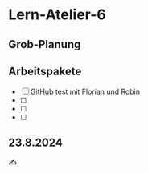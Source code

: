 # Lern-Atelier-6

## Grob-Planung


## Arbeitspakete
- [ ] GitHub test mit Florian und Robin 
- [ ] 
- [ ]
- [ ]


## 23.8.2024
✍️ 
